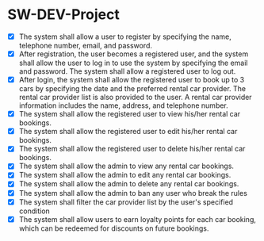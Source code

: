 # SW-DEV-Project
- [X] The system shall allow a user to register by specifying the name, telephone number, email, and password. 
- [X] After registration, the user becomes a registered user, and the system shall allow the user to log in to use the system by specifying the email and password. The system shall allow a registered user to log out.
- [X] After login, the system shall allow the registered user to book up to 3 cars by specifying the date and the preferred rental car provider. The rental car provider list is also provided to the user. A rental car provider information includes the name, address, and telephone number.
- [X] The system shall allow the registered user to view his/her rental car bookings.
- [X] The system shall allow the registered user to edit his/her rental car bookings.
- [X] The system shall allow the registered user to delete his/her rental car bookings.
- [X] The system shall allow the admin to view any rental car bookings.
- [X] The system shall allow the admin to edit any rental car bookings.
- [X] The system shall allow the admin to delete any rental car bookings.
- [X] The system shall allow the admin to ban any user who break the rules
- [X] The system shall filter the car provider list by the user's specified condition
- [X] The system shall allow users to earn loyalty points for each car booking, which can be redeemed for discounts on future bookings.
